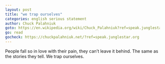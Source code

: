 ```yaml
---
layout: post
title: "we trap ourselves"
categories: english serious statement
author: Chuck Palahniuk
goto: https://en.wikipedia.org/wiki/Chuck_Palahniuk?ref=speak.junglestar.org
go: read
gocheck: https://chuckpalahniuk.net/?ref=speak.junglestar.org
---
```

People fall so in love with their pain, they can’t leave it behind. The same as the stories they tell. We trap ourselves.
